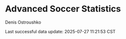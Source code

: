 # Advanced Soccer Statistics
Denis Ostroushko

<!-- gfm -->

Last successful data update: 2025-07-27 11:21:53 CST
